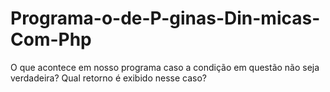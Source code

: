 # Programa-o-de-P-ginas-Din-micas-Com-Php
O que acontece em nosso programa caso a condição em questão não seja verdadeira? Qual retorno é exibido nesse caso?
